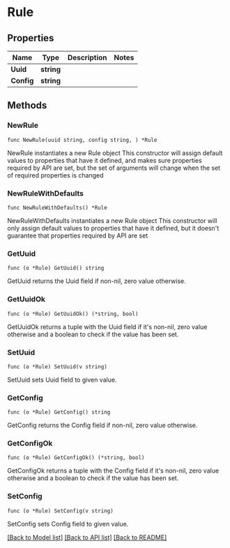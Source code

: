 # Rule

## Properties

Name | Type | Description | Notes
------------ | ------------- | ------------- | -------------
**Uuid** | **string** |  | 
**Config** | **string** |  | 

## Methods

### NewRule

`func NewRule(uuid string, config string, ) *Rule`

NewRule instantiates a new Rule object
This constructor will assign default values to properties that have it defined,
and makes sure properties required by API are set, but the set of arguments
will change when the set of required properties is changed

### NewRuleWithDefaults

`func NewRuleWithDefaults() *Rule`

NewRuleWithDefaults instantiates a new Rule object
This constructor will only assign default values to properties that have it defined,
but it doesn't guarantee that properties required by API are set

### GetUuid

`func (o *Rule) GetUuid() string`

GetUuid returns the Uuid field if non-nil, zero value otherwise.

### GetUuidOk

`func (o *Rule) GetUuidOk() (*string, bool)`

GetUuidOk returns a tuple with the Uuid field if it's non-nil, zero value otherwise
and a boolean to check if the value has been set.

### SetUuid

`func (o *Rule) SetUuid(v string)`

SetUuid sets Uuid field to given value.


### GetConfig

`func (o *Rule) GetConfig() string`

GetConfig returns the Config field if non-nil, zero value otherwise.

### GetConfigOk

`func (o *Rule) GetConfigOk() (*string, bool)`

GetConfigOk returns a tuple with the Config field if it's non-nil, zero value otherwise
and a boolean to check if the value has been set.

### SetConfig

`func (o *Rule) SetConfig(v string)`

SetConfig sets Config field to given value.



[[Back to Model list]](../README.md#documentation-for-models) [[Back to API list]](../README.md#documentation-for-api-endpoints) [[Back to README]](../README.md)


